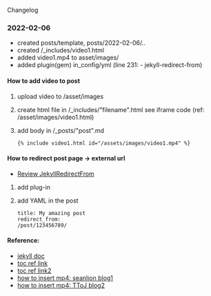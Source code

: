 Changelog

### 2022-02-06
- created posts/template, posts/2022-02-06/..
- created /_includes/video1.html  
- added video1.mp4 to asset/images/
- added plugin(gem) in_config/yml (line 231: - jekyll-redirect-from)

#### How to add video to post
1. upload video to /asset/images
2. create html file in /_includes/"filename".html see iframe code (ref: /asset/images/video1.html)
3. add body in /_posts/"post".md 

       {% include video1.html id="/assets/images/video1.mp4" %}  
#### How to redirect post page -> external url
- [Review JekyllRedirectFrom](https://github.com/jekyll/jekyll-redirect-from)
1. add plug-in
2. add YAML in the post

       title: My amazing post
       redirect_from:
       /post/123456789/

#### Reference:
- [jekyll doc](https://jekyllrb.com/docs/posts/)
- [toc ref link](https://github.com/devinlife/devinlife.github.io/commit/c48ecb7cab54575bba802a3703dc5dc65d23c92c?diff=split)
- [toc ref link2](https://devinlife.com/howto%20github%20pages/toc-table/)
- [how to insert mp4: seanlion blog1](https://seanlion.github.io/blog/4) 
- [how to insert mp4: TToJ blog2](https://ttoj.github.io/diary/github/How_to_insert_mp4_on_GitHub_blog/)
